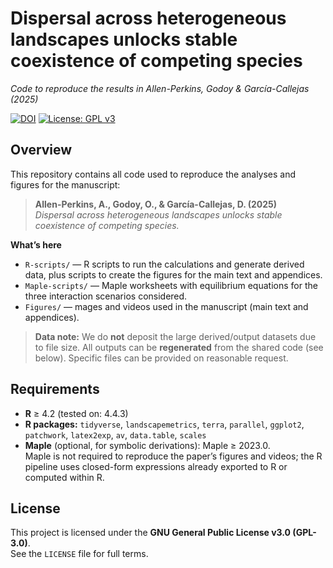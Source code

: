 # Dispersal across heterogeneous landscapes unlocks stable coexistence of competing species
_Code to reproduce the results in Allen-Perkins, Godoy & García-Callejas (2025)_

[![DOI](https://zenodo.org/badge/DOI/XXXXXXXXX.svg)](https://doi.org/XXXXXXXXX)
[![License: GPL v3](https://img.shields.io/badge/License-GPLv3-blue.svg)](#license)

## Overview
This repository contains all code used to reproduce the analyses and figures for the manuscript:

> **Allen-Perkins, A., Godoy, O., & García-Callejas, D. (2025)**  
> *Dispersal across heterogeneous landscapes unlocks stable coexistence of competing species.*

**What’s here**
- `R-scripts/` — R scripts to run the calculations and generate derived data, plus scripts to create the figures for the main text and appendices.  
- `Maple-scripts/` — Maple worksheets with equilibrium equations for the three interaction scenarios considered.
- `Figures/` — mages and videos used in the manuscript (main text and appendices).

> **Data note:** We do **not** deposit the large derived/output datasets due to file size. All outputs can be **regenerated** from the shared code (see below). Specific files can be provided on reasonable request.

## Requirements
- **R** ≥ 4.2 (tested on: 4.4.3)  
- **R packages:** `tidyverse`, `landscapemetrics`, `terra`, `parallel`, `ggplot2`, `patchwork`, `latex2exp`, `av`, `data.table`, `scales`
- **Maple** (optional, for symbolic derivations): Maple ≥ 2023.0.  
  Maple is not required to reproduce the paper’s figures and videos; the R pipeline uses closed-form expressions already exported to R or computed within R.

## License
This project is licensed under the **GNU General Public License v3.0 (GPL-3.0)**.  
See the `LICENSE` file for full terms.
